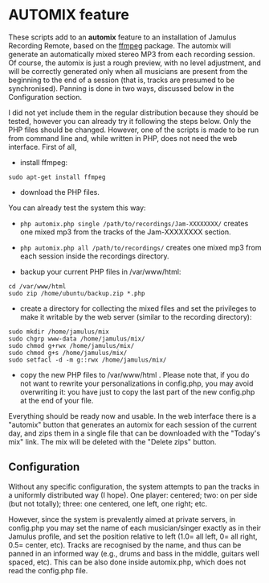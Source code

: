 # AUTOMIX feature

These scripts add to an **automix** feature to an installation of Jamulus Recording Remote, based on the [ffmpeg](https://ffmpeg.org) package. The automix will generate an automatically mixed stereo MP3 from each recording session. Of course, the automix is just a rough preview, with no level adjustment, and will be correctly generated only when all musicians are present from the beginning to the end of a session (that is, tracks are presumed to be synchronised). Panning is done in two ways, discussed below in the Configuration section.

I did not yet include them in the regular distribution because they should be tested, however you can already try it following the steps below. Only the PHP files should be changed. However, one of the scripts is made to be run from command line and, while written in PHP, does not need the web interface. 
First of all,
- install ffmpeg:
```
sudo apt-get install ffmpeg
```
- download the PHP files.

You can already test the system this way:
- `php automix.php single /path/to/recordings/Jam-XXXXXXXX/` creates one mixed mp3 from the tracks of the Jam-XXXXXXXX section.
- `php automix.php all /path/to/recordings/` creates one mixed mp3 from each session inside the recordings directory.


- backup your current PHP files in /var/www/html: 
```
cd /var/www/html
sudo zip /home/ubuntu/backup.zip *.php
```
- create a directory for collecting the mixed files and set the privileges to make it writable by the web server (similar to the recording directory):
```
sudo mkdir /home/jamulus/mix
sudo chgrp www-data /home/jamulus/mix/
sudo chmod g+rwx /home/jamulus/mix/
sudo chmod g+s /home/jamulus/mix/
sudo setfacl -d -m g::rwx /home/jamulus/mix/
```
- copy the new PHP files to /var/www/html . Please note that, if you do not want to rewrite your personalizations in config.php, you may avoid overwriting it: you have just to copy the last part of the new config.php at the end of your file. 

Everything should be ready now and usable. In the web interface there is a "automix" button that generates an automix for each session of the current day, and zips them in a single file that can be downloaded with the "Today's mix" link. The mix will be deleted with the "Delete zips" button.

## Configuration
Without any specific configuration, the system attempts to pan the tracks in a uniformly distributed way (I hope). One player: centered; two: on per side (but not totally); three: one centered, one left, one right; etc. 

However, since the system is prevalently aimed at private servers, in config.php you may set the name of each musician/singer exactly as in their Jamulus profile, and set the position relative to left (1.0= all left, 0= all right, 0.5= center, etc). Tracks are recognised by the name, and thus can be panned in an informed way (e.g., drums and bass in the middle, guitars well spaced, etc). This can be also done inside automix.php, which does not read the config.php file. 
